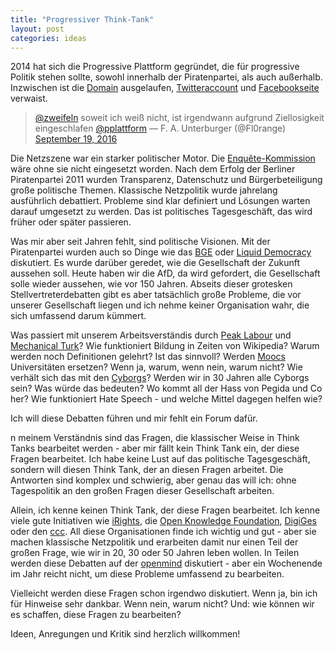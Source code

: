 ```yaml
---
title: "Progressiver Think-Tank"
layout: post
categories: ideas
---
```

2014 hat sich die Progressive Plattform gegründet, die für progressive Politik stehen sollte, sowohl innerhalb der Piratenpartei, als auch außerhalb.
Inzwischen ist die <a href="http://progressive-plattform.net/">Domain</a> ausgelaufen, <a href="https://twitter.com/pplattform">Twitteraccount</a> und <a href="https://www.facebook.com/ProgressivePlattform">Facebookseite</a> verwaist.


<blockquote>
<a href="https://twitter.com/zweifeln">@zweifeln</a> soweit ich weiß nicht, ist irgendwann aufgrund Ziellosigkeit eingeschlafen <a href="https://twitter.com/pplattform">@pplattform</a>
— F. A. Unterburger (@Fl0range) <a href="https://twitter.com/Fl0range/status/777854228756922368">September 19, 2016</a></blockquote>


Die Netzszene war ein starker politischer Motor. Die <a href="https://de.wikipedia.org/wiki/Enquete-Kommission_Internet_und_digitale_Gesellschaft">Enquête-Kommission</a> wäre ohne sie nicht eingesetzt worden. Nach dem Erfolg der Berliner Piratenpartei 2011 wurden Transparenz, Datenschutz und Bürgerbeteiligung große politische Themen.
Klassische Netzpolitik wurde jahrelang ausführlich debattiert. Probleme sind klar definiert und Lösungen warten darauf umgesetzt zu werden. Das ist politisches Tagesgeschäft, das wird früher oder später passieren.

Was mir aber seit Jahren fehlt, sind politische Visionen. Mit der Piratenpartei wurden auch so Dinge wie das <a href="https://de.wikipedia.org/wikiBedingungsloses_Grundeinkommen">BGE</a> oder <a href="https://en.wikipedia.org/wiki/Delegative_democracy">Liquid Democracy</a> diskutiert. Es wurde darüber geredet, wie die Gesellschaft der Zukunft aussehen soll. Heute haben wir die AfD, da wird gefordert, die Gesellschaft solle wieder aussehen, wie vor 150 Jahren.
Abseits dieser grotesken Stellvertreterdebatten gibt es aber tatsächlich große Probleme, die vor unserer Gesellschaft liegen und ich nehme keiner Organisation wahr, die sich umfassend darum kümmert.

Was passiert mit unserem Arbeitsverständis durch <a href="http://zweifeln.org/2014/peak-labour/">Peak Labour</a> und <a href="https://www.mturk.com/">Mechanical Turk</a>?
Wie funktioniert Bildung in Zeiten von Wikipedia? Warum werden noch Definitionen gelehrt? Ist das sinnvoll?
Werden <a href="https://de.wikipedia.org/wiki/Massive_Open_Online_Course">Moocs</a> Universitäten ersetzen? Wenn ja, warum, wenn nein, warum nicht?
Wie verhält sich das mit den <a href="https://cyborgs.cc/">Cyborgs</a>? Werden wir in 30 Jahren alle Cyborgs sein? Was würde das bedeuten?
Wo kommt all der Hass von Pegida und Co her? Wie funktioniert Hate Speech - und welche Mittel dagegen helfen wie?

Ich will diese Debatten führen und mir fehlt ein Forum dafür.

n meinem Verständnis sind das Fragen, die klassischer Weise in Think Tanks bearbeitet werden - aber mir fällt kein Think Tank ein, der diese Fragen bearbeitet. Ich habe keine Lust auf das politische Tagesgeschäft, sondern will diesen Think Tank, der an diesen Fragen arbeitet.
Die Antworten sind komplex und schwierig, aber genau das will ich: ohne Tagespolitik an den großen Fragen dieser Gesellschaft arbeiten.

Allein, ich kenne keinen Think Tank, der diese Fragen bearbeitet. Ich kenne viele gute Initiativen wie <a href="https://irights.info/">iRights</a>, die <a href="https://okfn.de/">Open Knowledge Foundation</a>, <a href="https://digitalegesellschaft.de/">DigiGes</a> oder den <a href="https://ccc.de/">ccc</a>. All diese Organisationen finde ich wichtig und gut - aber sie machen klassische Netzpolitik und erarbeiten damit nur einen Teil der großen Frage, wie wir in 20, 30 oder 50 Jahren leben wollen.
In Teilen werden diese Debatten auf der <a href="http://openmind-konferenz.de/">openmind</a> diskutiert - aber ein Wochenende im Jahr reicht nicht, um diese Probleme umfassend zu bearbeiten.

Vielleicht werden diese Fragen schon irgendwo diskutiert. Wenn ja, bin ich für Hinweise sehr dankbar. Wenn nein, warum nicht? Und: wie können wir es schaffen, diese Fragen zu bearbeiten?

Ideen, Anregungen und Kritik sind herzlich willkommen!
